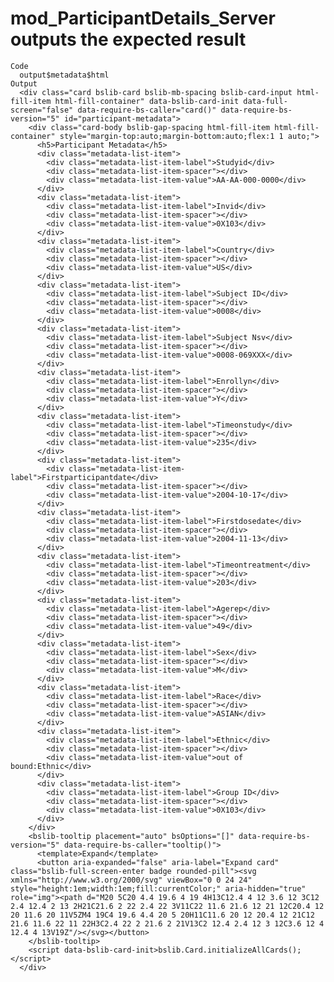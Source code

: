 # mod_ParticipantDetails_Server outputs the expected result

    Code
      output$metadata$html
    Output
      <div class="card bslib-card bslib-mb-spacing bslib-card-input html-fill-item html-fill-container" data-bslib-card-init data-full-screen="false" data-require-bs-caller="card()" data-require-bs-version="5" id="participant-metadata">
        <div class="card-body bslib-gap-spacing html-fill-item html-fill-container" style="margin-top:auto;margin-bottom:auto;flex:1 1 auto;">
          <h5>Participant Metadata</h5>
          <div class="metadata-list-item">
            <div class="metadata-list-item-label">Studyid</div>
            <div class="metadata-list-item-spacer"></div>
            <div class="metadata-list-item-value">AA-AA-000-0000</div>
          </div>
          <div class="metadata-list-item">
            <div class="metadata-list-item-label">Invid</div>
            <div class="metadata-list-item-spacer"></div>
            <div class="metadata-list-item-value">0X103</div>
          </div>
          <div class="metadata-list-item">
            <div class="metadata-list-item-label">Country</div>
            <div class="metadata-list-item-spacer"></div>
            <div class="metadata-list-item-value">US</div>
          </div>
          <div class="metadata-list-item">
            <div class="metadata-list-item-label">Subject ID</div>
            <div class="metadata-list-item-spacer"></div>
            <div class="metadata-list-item-value">0008</div>
          </div>
          <div class="metadata-list-item">
            <div class="metadata-list-item-label">Subject Nsv</div>
            <div class="metadata-list-item-spacer"></div>
            <div class="metadata-list-item-value">0008-069XXX</div>
          </div>
          <div class="metadata-list-item">
            <div class="metadata-list-item-label">Enrollyn</div>
            <div class="metadata-list-item-spacer"></div>
            <div class="metadata-list-item-value">Y</div>
          </div>
          <div class="metadata-list-item">
            <div class="metadata-list-item-label">Timeonstudy</div>
            <div class="metadata-list-item-spacer"></div>
            <div class="metadata-list-item-value">235</div>
          </div>
          <div class="metadata-list-item">
            <div class="metadata-list-item-label">Firstparticipantdate</div>
            <div class="metadata-list-item-spacer"></div>
            <div class="metadata-list-item-value">2004-10-17</div>
          </div>
          <div class="metadata-list-item">
            <div class="metadata-list-item-label">Firstdosedate</div>
            <div class="metadata-list-item-spacer"></div>
            <div class="metadata-list-item-value">2004-11-13</div>
          </div>
          <div class="metadata-list-item">
            <div class="metadata-list-item-label">Timeontreatment</div>
            <div class="metadata-list-item-spacer"></div>
            <div class="metadata-list-item-value">203</div>
          </div>
          <div class="metadata-list-item">
            <div class="metadata-list-item-label">Agerep</div>
            <div class="metadata-list-item-spacer"></div>
            <div class="metadata-list-item-value">49</div>
          </div>
          <div class="metadata-list-item">
            <div class="metadata-list-item-label">Sex</div>
            <div class="metadata-list-item-spacer"></div>
            <div class="metadata-list-item-value">M</div>
          </div>
          <div class="metadata-list-item">
            <div class="metadata-list-item-label">Race</div>
            <div class="metadata-list-item-spacer"></div>
            <div class="metadata-list-item-value">ASIAN</div>
          </div>
          <div class="metadata-list-item">
            <div class="metadata-list-item-label">Ethnic</div>
            <div class="metadata-list-item-spacer"></div>
            <div class="metadata-list-item-value">out of bound:Ethnic</div>
          </div>
          <div class="metadata-list-item">
            <div class="metadata-list-item-label">Group ID</div>
            <div class="metadata-list-item-spacer"></div>
            <div class="metadata-list-item-value">0X103</div>
          </div>
        </div>
        <bslib-tooltip placement="auto" bsOptions="[]" data-require-bs-version="5" data-require-bs-caller="tooltip()">
          <template>Expand</template>
          <button aria-expanded="false" aria-label="Expand card" class="bslib-full-screen-enter badge rounded-pill"><svg xmlns="http://www.w3.org/2000/svg" viewBox="0 0 24 24" style="height:1em;width:1em;fill:currentColor;" aria-hidden="true" role="img"><path d="M20 5C20 4.4 19.6 4 19 4H13C12.4 4 12 3.6 12 3C12 2.4 12.4 2 13 2H21C21.6 2 22 2.4 22 3V11C22 11.6 21.6 12 21 12C20.4 12 20 11.6 20 11V5ZM4 19C4 19.6 4.4 20 5 20H11C11.6 20 12 20.4 12 21C12 21.6 11.6 22 11 22H3C2.4 22 2 21.6 2 21V13C2 12.4 2.4 12 3 12C3.6 12 4 12.4 4 13V19Z"/></svg></button>
        </bslib-tooltip>
        <script data-bslib-card-init>bslib.Card.initializeAllCards();</script>
      </div>


